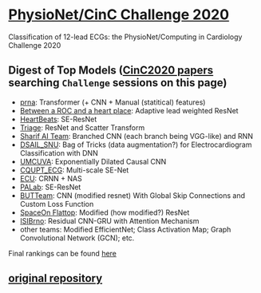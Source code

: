 # [PhysioNet/CinC Challenge 2020](https://moody-challenge.physionet.org/2020/)

Classification of 12-lead ECGs: the PhysioNet/Computing in Cardiology Challenge 2020

## Digest of Top Models ([CinC2020 papers](https://www.cinc.org/archives/2020/) searching `Challenge` sessions on this page)

- [prna](http://www.cinc.org/archives/2020/pdf/CinC2020-107.pdf):  Transformer (+ CNN + Manual (statitical) features)
- [Between a ROC and a heart place](http://www.cinc.org/archives/2020/pdf/CinC2020-112.pdf):  Adaptive lead weighted ResNet
- [HeartBeats](http://www.cinc.org/archives/2020/pdf/CinC2020-281.pdf):  SE-ResNet
- [Triage](http://www.cinc.org/archives/2020/pdf/CinC2020-133.pdf):  ResNet and Scatter Transform
- [Sharif AI Team](http://www.cinc.org/archives/2020/pdf/CinC2020-445.pdf): Branched CNN (each branch being VGG-like) and RNN
- [DSAIL_SNU](http://www.cinc.org/archives/2020/pdf/CinC2020-328.pdf):  Bag of Tricks (data augmentation?) for Electrocardiogram Classification with DNN
- [UMCUVA](http://www.cinc.org/archives/2020/pdf/CinC2020-253.pdf): Exponentially Dilated Causal CNN
- [CQUPT_ECG](http://www.cinc.org/archives/2020/pdf/CinC2020-085.pdf):  Multi-scale SE-Net
- [ECU](http://www.cinc.org/archives/2020/pdf/CinC2020-161.pdf):  CRNN + NAS
- [PALab](http://www.cinc.org/archives/2020/pdf/CinC2020-035.pdf):  SE-ResNet
- [BUTTeam](http://www.cinc.org/archives/2020/pdf/CinC2020-189.pdf):  CNN (modified resnet) With Global Skip Connections and Custom Loss Function
- [SpaceOn Flattop](http://www.cinc.org/archives/2020/pdf/CinC2020-007.pdf):  Modified (how modified?) ResNet
- [ISIBrno](http://www.cinc.org/archives/2020/pdf/CinC2020-032.pdf):  Residual CNN-GRU with Attention Mechanism
- other teams:  Modified EfficientNet; Class Activation Map; Graph Convolutional Network (GCN); etc.

Final rankings can be found [here](https://github.com/physionetchallenges/evaluation-2020/blob/master/Results/physionet_2020_official_scores.csv)

## [original repository](https://github.com/DeepPSP/cinc2020)
